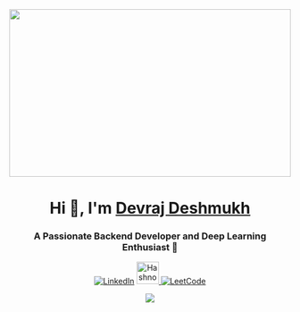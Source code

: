 
<div align="center">
  <img src="https://i.giphy.com/media/v1.Y2lkPTc5MGI3NjExeThrM2Yyd3RzZ2dlNWlrb2lscDB5MGhuajI1amQ1bmtpdmdrY3h3ayZlcD12MV9pbnRlcm5hbF9naWZfYnlfaWQmY3Q9Zw/zFeJarTTh4qu4/giphy.gif" width="100%" height="300"/>
</div>

<h1 align="center">Hi 👋, I'm <a href="https://www.linkedin.com/in/devraj-deshmukh">Devraj Deshmukh</a></h1>
<h3 align="center">A Passionate Backend Developer and Deep Learning Enthusiast 🚀</h3>

</p>
<p align="center">
  <a href="https://linkedin.com/in/devraj-deshmukh" target="_blank"><img src="https://img.icons8.com/color/48/000000/linkedin.png" alt="LinkedIn"/></a>
  <a href="https://hashnode.com/@whoisdevraj" target="_blank">
  <img src="https://cdn.hashnode.com/res/hashnode/image/upload/v1611902473383/CDyAuTy75.png" alt="Hashnode" width="40" height="40"/>
</a>
  <a href="https://leetcode.com/hustleofdevraj/" target="_blank"><img src="https://img.icons8.com/external-tal-revivo-color-tal-revivo/48/000000/external-level-up-your-coding-skills-and-quickly-land-a-job-logo-color-tal-revivo.png" alt="LeetCode"/></a>
</p>
<div align="center">
    <img src="https://i.giphy.com/media/v1.Y2lkPTc5MGI3NjExcjh4MW1oanQyMDZoOWQ4eHV6Y3N3MnVwNjh2Z29hbnpucDdiZ3g4ayZlcD12MV9pbnRlcm5hbF9naWZfYnlfaWQmY3Q9Zw/ReBGGJtbXrjbQJwByP/giphy.gif"/>
</div>
